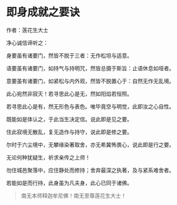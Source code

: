 # 即身成就之要诀

作者：莲花生大士

净心诚信谛听之：

身要虽有诸要门，然皆不脱于三者：无作松坦与适意。

语要虽有诸要门，如持气与持明咒，然皆总摄于斯旨：止语休息如哑者。

意要虽有诸要门，如紧松与内外观，然皆不脱置心于：自然无作无乱境。

此心宛然非寂灭！若寻思此心是无，然如阳焰若恒照。

若寻思此心是有，然无形色与表色。唯毕竟空与明觉，此即汝之心自性。

既能如是体认之，于此当生决定信。说此即是见之要。

住此寂境无散乱，复无造作与持守，说此即是修之要。

尔时于六尘境中，无攀缘染著取舍，亦无希冀怖畏心，说此即是行之要。

无论何种犹疑生，祈求亲传之上师！

勿住城邑聚落中，应住静处而修持；舍弃最深之执著，及与紧系难舍者。

若能如是而行持，此身虽为凡夫身，此心已同于诸佛。

> 南无本师释迦牟尼佛！南无至尊莲花生大士！